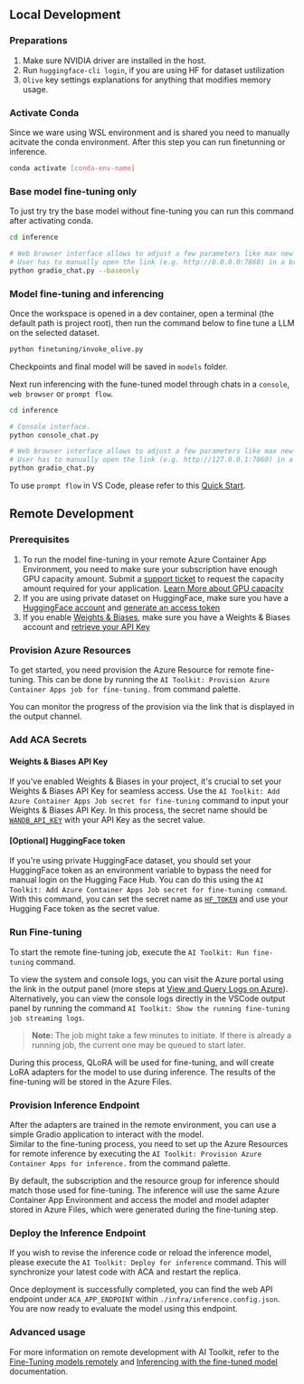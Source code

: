 ## Local Development
### Preparations

1. Make sure NVIDIA driver are installed in the host. 
2. Run `huggingface-cli login`, if you are using HF for dataset ustilization
3. `Olive` key settings explanations for anything that modifies memory usage. 

### Activate Conda
Since we ware using WSL environment and is shared you need to manually acitvate the conda environment. After this step you can run finetunning or inference.

```bash
conda activate [conda-env-name] 
```

### Base model fine-tuning only
To just try try the base model without fine-tuning you can run this command after activating conda.

```bash
cd inference

# Web browser interface allows to adjust a few parameters like max new token length, temperature and so on.
# User has to manually open the link (e.g. http://0.0.0.0:7860) in a browser after gradio initiates the connections.
python gradio_chat.py --baseonly
```

### Model fine-tuning and inferencing

Once the workspace is opened in a dev container, open a terminal (the default path is project root), then run the command below to fine tune a LLM on the selected dataset.

```bash
python finetuning/invoke_olive.py 
```

Checkpoints and final model will be saved in `models` folder.

Next run inferencing with the fune-tuned model through chats in a `console`, `web browser` or `prompt flow`.

```bash
cd inference

# Console interface.
python console_chat.py

# Web browser interface allows to adjust a few parameters like max new token length, temperature and so on.
# User has to manually open the link (e.g. http://127.0.0.1:7860) in a browser after gradio initiates the connections.
python gradio_chat.py
```

To use `prompt flow` in VS Code, please refer to this [Quick Start](https://microsoft.github.io/promptflow/how-to-guides/quick-start.html).


## Remote Development
### Prerequisites
1. To run the model fine-tuning in your remote Azure Container App Environment, you need to make sure your subscription have enough GPU capacity amount. Submit a [support ticket](https://azure.microsoft.com/support/create-ticket/) to request the capacity amount required for your application. [Learn More about GPU capacity](https://learn.microsoft.com/en-us/azure/container-apps/workload-profiles-overview)
2. If you are using private dataset on HuggingFace, make sure you have a [HuggingFace account](https://huggingface.co/) and [generate an access token](https://huggingface.co/docs/hub/security-tokens)
3. If you enable [Weights & Biases](https://wandb.ai/site), make sure you have a Weights & Biases account and [retrieve your API Key](https://wandb.ai/authorize)

### Provision Azure Resources
To get started, you need provision the Azure Resource for remote fine-tuning. This can be done by running the `AI Toolkit: Provision Azure Container Apps job for fine-tuning.` from command palette.

You can monitor the progress of the provision via the link that is displayed in the output channel.

### Add ACA Secrets
#### Weights & Biases API Key
If you've enabled Weights & Biases in your project, it's crucial to set your Weights & Biases API Key for seamless access. Use the `AI Toolkit: Add Azure Container Apps Job secret for fine-tuning` command to input your Weights & Biases API Key. In this process, the secret name should be [`WANDB_API_KEY`](https://docs.wandb.ai/guides/track/environment-variables#optional-environment-variables) with your API Key as the secret value.

#### [Optional] HuggingFace token
If you're using private HuggingFace dataset, you should set your HuggingFace token as an environment variable to bypass the need for manual login on the Hugging Face Hub.
You can do this using the `AI Toolkit: Add Azure Container Apps Job secret for fine-tuning command`. With this command, you can set the secret name as [`HF_TOKEN`](https://huggingface.co/docs/huggingface_hub/package_reference/environment_variables#hftoken) and use your Hugging Face token as the secret value.

### Run Fine-tuning
To start the remote fine-tuning job, execute the `AI Toolkit: Run fine-tuning` command.

To view the system and console logs, you can visit the Azure portal using the link in the output panel (more steps at [View and Query Logs on Azure](https://aka.ms/ai-toolkit/remote-provision#view-and-query-logs-on-azure)). Alternatively, you can view the console logs directly in the VSCode output panel by running the command `AI Toolkit: Show the running fine-tuning job streaming logs`. 
> **Note:** The job might take a few minutes to initiate. If there is already a running job, the current one may be queued to start later.
    
During this process, QLoRA will be used for fine-tuning, and will create LoRA adapters for the model to use during inference.
The results of the fine-tuning will be stored in the Azure Files.

### Provision Inference Endpoint
After the adapters are trained in the remote environment, you can use a simple Gradio application to interact with the model.  
Similar to the fine-tuning process, you need to set up the Azure Resources for remote inference by executing the `AI Toolkit: Provision Azure Container Apps for inference.` from the command palette. 
   
By default, the subscription and the resource group for inference should match those used for fine-tuning. The inference will use the same Azure Container App Environment and access the model and model adapter stored in Azure Files, which were generated during the fine-tuning step. 


### Deploy the Inference Endpoint
If you wish to revise the inference code or reload the inference model, please execute the `AI Toolkit: Deploy for inference` command. This will synchronize your latest code with ACA and restart the replica.  

Once deployment is successfully completed, you can find the web API endpoint under `ACA_APP_ENDPOINT` within `./infra/inference.config.json`. You are now ready to evaluate the model using this endpoint.

### Advanced usage
For more information on remote development with AI Toolkit, refer to the [Fine-Tuning models remotely](https://aka.ms/ai-toolkit/remote-provision) and [Inferencing with the fine-tuned model](https://aka.ms/ai-toolkit/remote-inference) documentation.
